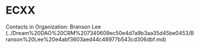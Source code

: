 # ECXX

Contacts in Organization: Branson Lee (../Dream%20DAO%20CRM%207340609ec50e4d7a9b3aa35d45be0453/Branson%20Lee%20e4abf3603aed44c48977b543cd306dbf.md)